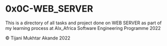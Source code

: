 # 0x0C-WEB_SERVER

This is a directory of all tasks and project done on WEB SERVER as part of my learning process at Alx_Africa Software Engineering Programme 2022

© Tijani Mukhtar Akande 2022